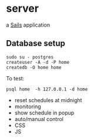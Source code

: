 # server

a [Sails](http://sailsjs.org) application

## Database setup

```
sudo su - postgres
createuser -A -d -P home
createdb -O home home
```
To test:
```
psql home  -h 127.0.0.1 -d home
```

- reset schedules at midnight
- monitoring
- show schedule in popup
- auto/manual control
- CSS
- JS 
